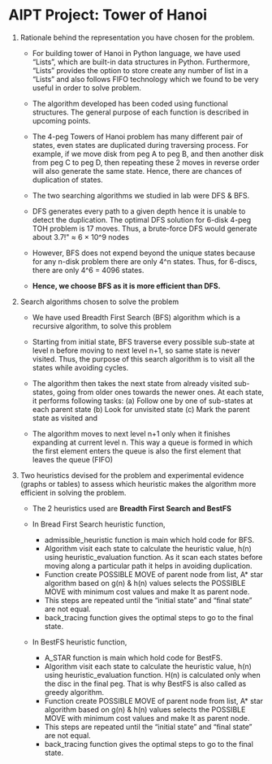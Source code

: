 # AIPT Project: Tower of Hanoi

1) Rationale behind the representation you have chosen for the problem.
    - For building tower of Hanoi in Python language, we have used “Lists”, which are built-in data structures in Python. Furthermore, “Lists” provides the option to store create any number of list in a “Lists” and also follows FIFO technology which we found to be very useful in order to solve problem.

    - The algorithm developed has been coded using functional structures. The general purpose of each function is described in upcoming points.

    - The 4-peg Towers of Hanoi problem has many different pair of states, even states are duplicated during traversing process. For example, if we move disk from peg A to peg B, and then another disk from peg C to peg D, then repeating these 2 moves in reverse order will also generate the same state. Hence, there are chances of duplication of states.

    - The two searching algorithms we studied in lab were DFS & BFS.

    - DFS generates every path to a given depth hence it is unable to detect the duplication. The optimal DFS solution for 6-disk 4-peg TOH problem is 17 moves. Thus, a brute-force DFS would generate about 3.7!" ≈ 6 × 10^9 nodes

    - However, BFS does not expend beyond the unique states because for any n-disk problem there are only 4^n states. Thus, for 6-discs, there are only 4^6 = 4096 states.

    - **Hence, we choose BFS as it is more efficient than DFS.**

2) Search algorithms chosen to solve the problem

    - We have used Breadth First Search (BFS) algorithm which is a recursive algorithm, to solve this problem

    - Starting from initial state, BFS traverse every possible sub-state at level n before moving to next level n+1, so same state is never visited. Thus, the purpose of this search algorithm is to visit all the states while avoiding cycles.

    - The algorithm then takes the next state from already visited sub-states, going from older ones towards the newer ones. At each state, it performs following tasks:
      (a) Follow one by one of sub-states at each parent state 
      (b) Look for unvisited state
      (c) Mark the parent state as visited and
    - The algorithm moves to next level n+1 only when it finishes expanding at current level n. This way a queue is formed in which the first element enters the queue is also the first element that leaves the queue (FIFO)

3) Two heuristics devised for the problem and experimental evidence (graphs or tables) to assess which heuristic makes the algorithm more efficient in solving the problem.

    - The 2 heuristics used are **Breadth First Search and BestFS**
    - In Bread First Search heuristic function,
      * admissible_heuristic function is main which hold code for BFS.
      * Algorithm visit each state to calculate the heuristic value, h(n) using heuristic_evaluation function. As it scan each states before moving along a particular path it helps in avoiding duplication.
      * Function create POSSIBLE MOVE of parent node from list, A* star algorithm based on g(n) & h(n) values selects the POSSIBLE MOVE with minimum cost values and make It as parent node.
      * This steps are repeated until the “initial state” and “final state” are not equal.
      * back_tracing function gives the optimal steps to go to the final state.
      
    - In BestFS heuristic function,
      * A_STAR function is main which hold code for BestFS.
      * Algorithm visit each state to calculate the heuristic value, h(n) using heuristic_evaluation function. H(n) is calculated only when the disc in the final peg. That is why BestFS is also called as greedy algorithm.
      * Function create POSSIBLE MOVE of parent node from list, A* star algorithm based on g(n) & h(n) values selects the POSSIBLE MOVE with minimum cost values and make It as parent node.
      * This steps are repeated until the “initial state” and “final state” are not equal.
      * back_tracing function gives the optimal steps to go to the final state.
